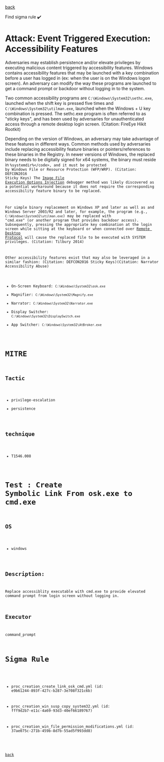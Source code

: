 
[back](../index.md)

Find sigma rule :heavy_check_mark: 

# Attack: Event Triggered Execution: Accessibility Features 

Adversaries may establish persistence and/or elevate privileges by executing malicious content triggered by accessibility features. Windows contains accessibility features that may be launched with a key combination before a user has logged in (ex: when the user is on the Windows logon screen). An adversary can modify the way these programs are launched to get a command prompt or backdoor without logging in to the system.

Two common accessibility programs are <code>C:\Windows\System32\sethc.exe</code>, launched when the shift key is pressed five times and <code>C:\Windows\System32\utilman.exe</code>, launched when the Windows + U key combination is pressed. The sethc.exe program is often referred to as "sticky keys", and has been used by adversaries for unauthenticated access through a remote desktop login screen. (Citation: FireEye Hikit Rootkit)

Depending on the version of Windows, an adversary may take advantage of these features in different ways. Common methods used by adversaries include replacing accessibility feature binaries or pointers/references to these binaries in the Registry. In newer versions of Windows, the replaced binary needs to be digitally signed for x64 systems, the binary must reside in <code>%systemdir%\</code>, and it must be protected by Windows File or Resource Protection (WFP/WRP). (Citation: DEFCON2016 Sticky Keys) The [Image File Execution Options Injection](https://attack.mitre.org/techniques/T1546/012) debugger method was likely discovered as a potential workaround because it does not require the corresponding accessibility feature binary to be replaced.

For simple binary replacement on Windows XP and later as well as and Windows Server 2003/R2 and later, for example, the program (e.g., <code>C:\Windows\System32\utilman.exe</code>) may be replaced with "cmd.exe" (or another program that provides backdoor access). Subsequently, pressing the appropriate key combination at the login screen while sitting at the keyboard or when connected over [Remote Desktop Protocol](https://attack.mitre.org/techniques/T1021/001) will cause the replaced file to be executed with SYSTEM privileges. (Citation: Tilbury 2014)

Other accessibility features exist that may also be leveraged in a similar fashion: (Citation: DEFCON2016 Sticky Keys)(Citation: Narrator Accessibility Abuse)

* On-Screen Keyboard: <code>C:\Windows\System32\osk.exe</code>
* Magnifier: <code>C:\Windows\System32\Magnify.exe</code>
* Narrator: <code>C:\Windows\System32\Narrator.exe</code>
* Display Switcher: <code>C:\Windows\System32\DisplaySwitch.exe</code>
* App Switcher: <code>C:\Windows\System32\AtBroker.exe</code>

# MITRE
## Tactic
  - privilege-escalation
  - persistence


## technique
  - T1546.008


# Test : Create Symbolic Link From osk.exe to cmd.exe
## OS
  - windows


## Description:
Replace accessiblity executable with cmd.exe to provide elevated command prompt from login screen without logging in.


## Executor
command_prompt

# Sigma Rule
 - proc_creation_create_link_osk_cmd.yml (id: e9b61244-893f-427c-b287-3e708f321c6b)

 - proc_creation_win_susp_copy_system32.yml (id: fff9d2b7-e11c-4a69-93d3-40ef66189767)

 - proc_creation_win_file_permission_modifications.yml (id: 37ae075c-271b-459b-8d7b-55ad5f993dd8)



[back](../index.md)
